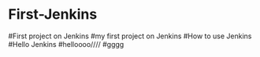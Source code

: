 # First-Jenkins
#First project on Jenkins
#my first project on Jenkins 
#How to use Jenkins 
#Hello Jenkins
#helloooo////
#gggg
